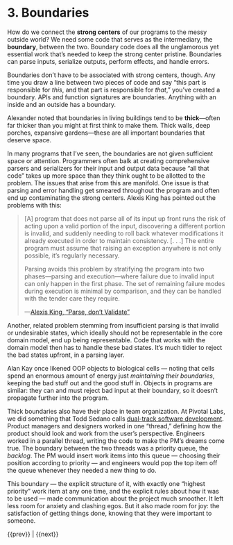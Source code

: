 # 3. Boundaries


How do we connect the **strong centers** of our programs to the messy outside world? We need some code that serves as the intermediary, the **boundary**, between the two. Boundary code does all the unglamorous yet essential work that’s needed to keep the strong center pristine. Boundaries can parse inputs, serialize outputs, perform effects, and handle errors.

Boundaries don’t have to be associated with strong centers, though. Any time you draw a line between two pieces of code and say “this part is responsible for _this_, and that part is responsible for _that_,” you’ve created a boundary. APIs and function signatures are boundaries. Anything with an inside and an outside has a boundary.

Alexander noted that boundaries in living buildings tend to be **thick**—often far thicker than you might at first think to make them. Thick walls, deep porches, expansive gardens—these are all important boundaries that deserve space.

In many programs that I’ve seen, the boundaries are not given sufficient space or attention. Programmers often balk at creating comprehensive parsers and serializers for their input and output data because “all that code” takes up more space than they think ought to be allotted to the problem. The issues that arise from this are manifold. One issue is that parsing and error handling get smeared throughout the program and often end up contaminating the strong centers. Alexis King has pointed out the problems with this:

> \[A\] program that does not parse all of its input up front runs the risk of acting upon a valid portion of the input, discovering a different portion is invalid, and suddenly needing to roll back whatever modifications it already executed in order to maintain consistency. \[. . .\] The entire program must assume that raising an exception anywhere is not only possible, it’s regularly necessary.
> 
> Parsing avoids this problem by stratifying the program into two phases—parsing and execution—where failure due to invalid input can only happen in the first phase. The set of remaining failure modes during execution is minimal by comparison, and they can be handled with the tender care they require.
> 
> —[Alexis King, “Parse, don’t Validate”](https://lexi-lambda.github.io/blog/2019/11/05/parse-don-t-validate/)

Another, related problem stemming from insufficient parsing is that invalid or undesirable states, which ideally should not be representable in the core domain model, end up being representable. Code that works with the domain model then has to handle these bad states. It’s much tidier to reject the bad states upfront, in a parsing layer.

Alan Kay once likened OOP objects to biological cells — noting that cells spend an enormous amount of energy just _maintaining their boundaries_, keeping the bad stuff out and the good stuff in. Objects in programs are similar: they can and must reject bad input at their boundary, so it doesn’t propagate further into the program.

Thick boundaries also have their place in team organization. At Pivotal Labs, we did something that Todd Sedano calls [dual-track software development](https://www.researchgate.net/publication/343280168_Dual-Track_Development). Product managers and designers worked in one “thread,” defining how the product should look and work from the user’s perspective. Engineers worked in a parallel thread, writing the code to make the PM’s dreams come true. The boundary between the two threads was a priority queue, the _backlog_. The PM would insert work items into this queue — choosing their position according to priority — and engineers would pop the top item off the queue whenever they needed a new thing to do.

This boundary — the explicit structure of it, with exactly one “highest priority” work item at any one time, and the explicit rules about how it was to be used — made communication about the project much smoother. It left less room for anxiety and clashing egos. But it also made room for joy: the satisfaction of getting things done, knowing that they were important to someone.

<nav class="centered-text">{{prev}} | {{next}}</nav>